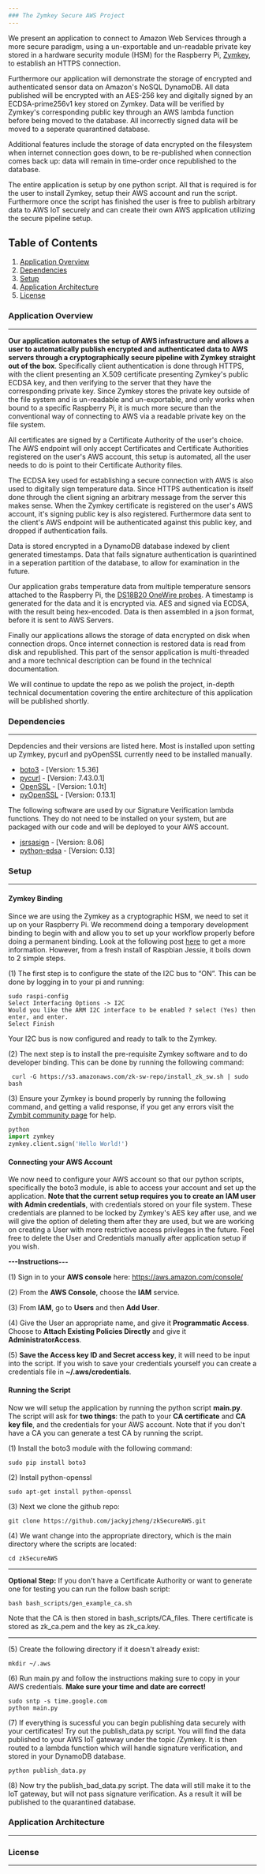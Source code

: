 ```yaml
---
### The Zymkey Secure AWS Project
---
```

We present an application to connect to Amazon Web Services through a more secure paradigm, using a un-exportable and un-readable private key stored in a hardware security module (HSM) for the Raspberry Pi, [Zymkey](https://www.zymbit.com/), to establish an HTTPS connection.

Furthermore our application will demonstrate the storage of encrypted and authenticated sensor data on Amazon's NoSQL DynamoDB. All data published will be encrypted with an AES-256 key and digitally signed by an ECDSA-prime256v1 key stored on Zymkey. Data will be verified by Zymkey's corresponding public key through an AWS lambda function before being moved to the database. All incorrectly signed data will be moved to a seperate quarantined database.

Additional features include the storage of data encrypted on the filesystem when internet connection goes down, to be re-published when connection comes back up: data will remain in time-order once republished to the database.

The entire application is setup by one python script. All that is required is for the user to install Zymkey, setup their AWS account and run the script. Furthermore once the script has finished the user is free to publish arbitrary data to AWS IoT securely and can create their own AWS application utilizing the secure pipeline setup.

## Table of Contents
1. [Application Overview](#app_overview)
2. [Dependencies](#dependencies)
3. [Setup](#setup)
4. [Application Architecture](#app_architecture)
5. [License](#license)

### <a name="app_overview"/> Application Overview 
---
**Our application automates the setup of AWS infrastructure and allows a user to automatically publish encrypted and authenticated data to AWS servers through a cryptographically secure pipeline with Zymkey straight out of the box**. Specifically client authentication is done through HTTPS, with the client presenting an X.509 certificate presenting Zymkey's public ECDSA key, and then verifying to the server that they have the corresponding private key. Since Zymkey stores the  private key outside of the file system and is un-readable and un-exportable, and only works when bound to a specific Raspberry Pi, it is much more secure than the conventional way of connecting to AWS via a readable private key on the file system.

All certificates are signed by a Certificate Authority of the user's choice. The AWS endpoint will only accept Certificates and Certificate Authorities registered on the user's AWS account, this setup is automated, all the user needs to do is point to their Certificate Authority files.

The ECDSA key used for establishing a secure connection with AWS is also used to digitally sign temperature data. Since HTTPS authentication is itself done through the client signing an arbitrary message from the server this makes sense. When the Zymkey certificate is registered on the user's AWS account, it's signing public key is also registered. Furthermore data sent to the client's AWS endpoint will be authenticated against this public key, and dropped if authentication fails. 

Data is stored encrypted in a DynamoDB database indexed by client generated timestamps. Data that fails signature authentication is quarintined in a seperation partition of the database, to allow for examination in the future.

Our application grabs temperature data from multiple temperature sensors attached to the Raspberry Pi, the [DS18B20 OneWire probes](https://learn.adafruit.com/adafruits-raspberry-pi-lesson-11-ds18b20-temperature-sensing/hardware). A timestamp is generated for the data and  it is encrypted via. AES and signed via ECDSA, with the result being hex-encoded. Data is then assembled in a json format, before it is sent to AWS Servers.

Finally our applications allows the storage of data encrypted on disk when connection drops. Once internet connection is restored data is read from disk and republished. This part of the sensor application is multi-threaded and a more technical description can be found in the technical documentation.

We will continue to update the repo as we polish the project, in-depth technical documentation covering the entire architecture of this application will be published shortly.

### <a name="dependencies"/> Dependencies 
---
Depdencies and their versions are listed here. Most is installed upon setting up Zymkey, pycurl and pyOpenSSL currently need to be installed manually.

* [boto3](https://boto3.readthedocs.io/en/latest/) - [Version: 1.5.36]
* [pycurl](http://pycurl.io/) - [Version: 7.43.0.1] 
* [OpenSSL](https://www.openssl.org/) - [Version: 1.0.1t]
* [pyOpenSSL](https://pyopenssl.org/en/stable/) - [Version: 0.13.1]

The following software are used by our Signature Verification lambda functions. They do not need to be installed on your system, but are packaged with our code and will be deployed to your AWS account.

* [jsrsasign](https://kjur.github.io/jsrsasign/) - [Version: 8.06]
* [python-edsa](https://github.com/warner/python-ecdsa) - [Version: 0.13]

### <a name="setup"/> Setup
---
#### Zymkey Binding
Since we are using the Zymkey as a cryptographic HSM, we need to set it up on your Raspberry Pi. We recommend doing a temporary development binding to begin with and allow you to set up your workflow properly before doing a permanent binding. Look at the following post [here](https://community.zymbit.com/t/getting-started-with-zymkey-4i/202/6) to get a more information. However, from a fresh install of Raspbian Jessie, it boils down to 2 simple steps.

(1) The first step is to configure the state of the I2C bus to “ON”.  This can be done by logging in to your pi and running:
```
sudo raspi-config
Select Interfacing Options -> I2C
Would you like the ARM I2C interface to be enabled ? select (Yes) then enter, and enter.
Select Finish
```
Your I2C bus is now configured and ready to talk to the Zymkey. 

(2) The next step is to install the pre-requisite Zymkey software and to do developer binding. This can be done by running the following command:
```
 curl -G https://s3.amazonaws.com/zk-sw-repo/install_zk_sw.sh | sudo bash
```
(3) Ensure your Zymkey is bound properly by running the following command, and getting a valid response, if you get any errors visit the [Zymbit community page](https://community.zymbit.com/) for help.
```python
python
import zymkey
zymkey.client.sign('Hello World!')
```
#### Connecting your AWS Account
We now need to configure your AWS account so that our python scripts, specifically the boto3 module, is able to access your account and set up the application. **Note that the current setup requires you to create an IAM user with Admin credentials**, with credentials stored on your file system. These credentials are planned to be locked by Zymkey's AES key after use, and we will give the option of deleting them after they are used, but we are working on creating a User with more restrictive access privileges in the future. Feel free to delete the User and Credentials manually after application setup if you wish.

**---Instructions---**

(1) Sign in to your **AWS console** here: https://aws.amazon.com/console/

(2) From the **AWS Console**, choose the **IAM** service.

(3) From **IAM**, go to **Users** and then **Add User**.

(4) Give the User an appropriate name, and give it **Programmatic Access**. Choose to **Attach Existing Policies Directly** and give it **AdministratorAccess**.

(5) **Save the Access key ID and Secret access key**, it will need to be input into the script. If you wish to save your credentials yourself you can create a credentials file in **~/.aws/credentials**.

#### Running the Script
Now we will setup the application by running the python script **main.py**. The script will ask for **two things**: the path to your **CA certificate** and **CA key file**, and the credentials for your AWS account. Note that if you don't have a CA you can generate a test CA by running the script.

(1) Install the boto3 module with the following command:
```
sudo pip install boto3
```
(2) Install python-openssl
```
sudo apt-get install python-openssl
```
(3) Next we clone the github repo:
```
git clone https://github.com/jackyjzheng/zkSecureAWS.git
```
(4) We want change into the appropriate directory, which is the main directory where the scripts are located:
```
cd zkSecureAWS
```
---
**Optional Step:**
If you don't have a Certificate Authority or want to generate one for testing you can run the follow bash script:
```
bash bash_scripts/gen_example_ca.sh
```
Note that the CA is then stored in bash_scripts/CA_files. There certificate is stored as zk_ca.pem and the key as zk_ca.key.

---
(5) Create the following directory if it doesn't already exist:
```
mkdir ~/.aws
```
(6) Run main.py and follow the instructions making sure to copy in your AWS credentials. **Make sure your time and date are correct!**
```
sudo sntp -s time.google.com
python main.py
```
(7) If everything is sucessful you can begin publishing data securely with your certificates! Try out the publish_data.py script. You will find the data published to your AWS IoT gateway under the topic /Zymkey. It is then routed to a lambda function which will handle signature verification, and stored in your DynamoDB database.
```
python publish_data.py
```
(8) Now try the publish_bad_data.py script. The data will still make it to the IoT gateway, but will not pass signature verification. As a result it will be published to the quarantined database.
### <a name="app_architecture"/> Application Architecture
---
### <a name="license"/> License 
---
